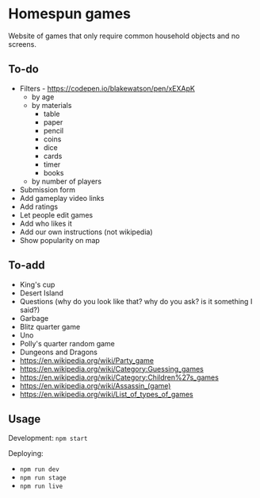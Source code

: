 # Homespun games

Website of games that only require common household objects and no screens.

## To-do

- Filters - https://codepen.io/blakewatson/pen/xEXApK
  - by age
  - by materials
    - table
    - paper
    - pencil
    - coins
    - dice
    - cards
    - timer
    - books
  - by number of players
- Submission form
- Add gameplay video links
- Add ratings
- Let people edit games
- Add who likes it
- Add our own instructions (not wikipedia)
- Show popularity on map

## To-add

- King's cup
- Desert Island
- Questions (why do you look like that? why do you ask? is it something I said?)
- Garbage
- Blitz quarter game
- Uno
- Polly's quarter random game
- Dungeons and Dragons
- https://en.wikipedia.org/wiki/Party_game
- https://en.wikipedia.org/wiki/Category:Guessing_games
- https://en.wikipedia.org/wiki/Category:Children%27s_games
- https://en.wikipedia.org/wiki/Assassin_(game)
- https://en.wikipedia.org/wiki/List_of_types_of_games

## Usage

Development: `npm start`

Deploying:

- `npm run dev`
- `npm run stage`
- `npm run live`